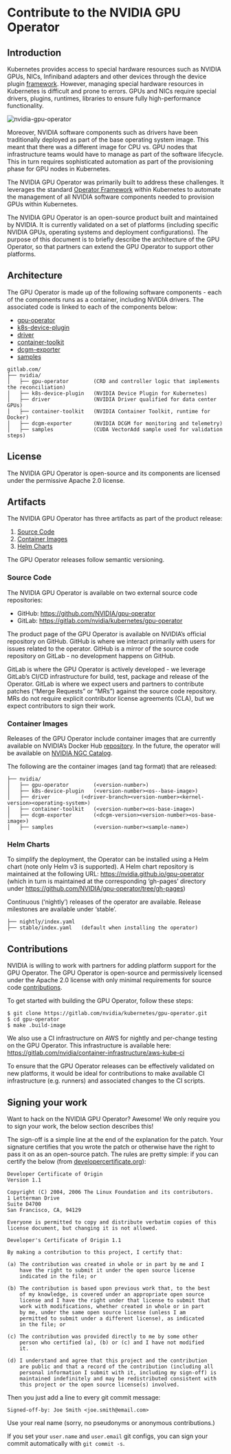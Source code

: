 # Contribute to the NVIDIA GPU Operator

## Introduction
Kubernetes provides access to special hardware resources such as NVIDIA GPUs, NICs, Infiniband adapters and other devices through the device plugin [framework](https://kubernetes.io/docs/concepts/extend-kubernetes/compute-storage-net/device-plugins/).
However, managing special hardware resources in Kubernetes is difficult and prone to errors. GPUs and NICs require special drivers, plugins, runtimes, libraries to ensure fully high-performance functionality.

![nvidia-gpu-operator](https://www.nvidia.com/content/dam/en-zz/Solutions/Data-Center/egx/nvidia-egx-platform-gold-image-full-2c50-d@2x.jpg)

Moreover, NVIDIA software components such as drivers have been traditionally deployed as part of the base operating system image. This meant that there was a different image for CPU vs. GPU nodes that infrastructure teams would have to manage as part of the software lifecycle. This in turn requires sophisticated automation as part of the provisioning phase for GPU nodes in Kubernetes.

The NVIDIA GPU Operator was primarily built to address these challenges. It leverages the standard [Operator Framework](https://www.redhat.com/en/blog/introducing-operator-framework-building-apps-kubernetes) within Kubernetes to automate the management of all NVIDIA software components needed to provision GPUs within Kubernetes.

The NVIDIA GPU Operator is an open-source product built and maintained by NVIDIA. It is currently validated on a set of platforms (including specific NVIDIA GPUs, operating systems and deployment configurations). The purpose of this document is to briefly describe the architecture of the GPU Operator, so that partners can extend the GPU Operator to support other platforms.

## Architecture
The GPU Operator is made up of the following software components - each of the components runs as a container, including NVIDIA drivers. The associated code is linked to each of the components below:

* [gpu-operator](https://gitlab.com/nvidia/kubernetes/gpu-operator)
* [k8s-device-plugin](https://github.com/NVIDIA/k8s-device-plugin)
* [driver](https://gitlab.com/nvidia/container-images/driver)
* [container-toolkit](https://gitlab.com/nvidia/container-toolkit/container-config)
* [dcgm-exporter](https://gitlab.com/nvidia/container-toolkit/gpu-monitoring-tools)
* [samples](https://gitlab.com/nvidia/container-images/samples/-/tree/master/cuda/rhel-ubi8/vector-add)

```
gitlab.com/
├── nvidia/
│   ├── gpu-operator		(CRD and controller logic that implements the reconciliation)
│   ├── k8s-device-plugin	(NVIDIA Device Plugin for Kubernetes)
│   ├── driver              (NVIDIA Driver qualified for data center GPUs)
│   ├── container-toolkit   (NVIDIA Container Toolkit, runtime for Docker)
│   ├── dcgm-exporter    	(NVIDIA DCGM for monitoring and telemetry)
│   ├── samples		        (CUDA VectorAdd sample used for validation steps)
```

## License
The NVIDIA GPU Operator is open-source and its components are licensed under the permissive Apache 2.0 license.

## Artifacts
The NVIDIA GPU Operator has three artifacts as part of the product release:
1. [Source Code](#source-code)
1. [Container Images](#container-images)
1. [Helm Charts](#helm-charts)

The GPU Operator releases follow semantic versioning.

### <a name="source-code"></a> Source Code

The NVIDIA GPU Operator is available on two external source code repositories:
* GitHub: https://github.com/NVIDIA/gpu-operator
* GitLab: https://gitlab.com/nvidia/kubernetes/gpu-operator

The product page of the GPU Operator is available on NVIDIA’s official repository on GitHub. GitHub is where we interact primarily with users for issues related to the operator. GitHub is a mirror of the source code repository on GitLab - no development happens on GitHub.

GitLab is where the GPU Operator is actively developed - we leverage GitLab’s CI/CD infrastructure for build, test, package and release of the Operator. GitLab is where we expect users and partners to contribute patches (“Merge Requests” or “MRs”) against the source code repository. MRs do not require explicit contributor license agreements (CLA), but we expect contributors to sign their work.

### <a name="container-images"></a> Container Images

Releases of the GPU Operator include container images that are currently available on NVIDIA’s Docker Hub [repository](https://hub.docker.com/u/nvidia). In the future, the operator will be available on [NVIDIA NGC Catalog](https://ngc.nvidia.com/).

The following are the container images (and tag format) that are released:
```
├── nvidia/
│   ├── gpu-operator		(<version-number>)
│   ├── k8s-device-plugin	(<version-number><os--base-image>)
│   ├── driver          (<driver-branch><version-number><kernel-version><operating-system>)
│   ├── container-toolkit	(<version-number><os-base-image>)
│   ├── dcgm-exporter	    (<dcgm-version><version-number><os-base-image>)
│   ├── samples		        (<version-number><sample-name>)
```

### <a name="helm-charts"></a> Helm Charts
To simplify the deployment, the Operator can be installed using a Helm chart (note only Helm v3 is supported). A Helm chart repository is maintained at the following URL: https://nvidia.github.io/gpu-operator (which in turn is maintained at the corresponding ‘gh-pages’ directory under https://github.com/NVIDIA/gpu-operator/tree/gh-pages)

Continuous (‘nightly’) releases of the operator are available. Release milestones are available under ‘stable’.
```
├── nightly/index.yaml
├── stable/index.yaml	(default when installing the operator)
```
## Contributions
NVIDIA is willing to work with partners for adding platform support for the GPU Operator. The GPU Operator is open-source and permissively licensed under the Apache 2.0 license with only minimal requirements for source code [contributions](#signing).

To get started with building the GPU Operator, follow these steps:

```shell
$ git clone https://gitlab.com/nvidia/kubernetes/gpu-operator.git
$ cd gpu-operator
$ make .build-image
```
We also use a CI infrastructure on AWS for nightly and per-change testing on the GPU Operator. This infrastructure is available here: https://gitlab.com/nvidia/container-infrastructure/aws-kube-ci

To ensure that the GPU Operator releases can be effectively validated on new platforms, it would be ideal for contributions to make available CI infrastructure (e.g. runners) and associated changes to the CI scripts.

## <a name="signing"></a>Signing your work

Want to hack on the NVIDIA GPU Operator? Awesome!
We only require you to sign your work, the below section describes this!

The sign-off is a simple line at the end of the explanation for the patch. Your
signature certifies that you wrote the patch or otherwise have the right to pass
it on as an open-source patch. The rules are pretty simple: if you can certify
the below (from [developercertificate.org](http://developercertificate.org/)):

```
Developer Certificate of Origin
Version 1.1

Copyright (C) 2004, 2006 The Linux Foundation and its contributors.
1 Letterman Drive
Suite D4700
San Francisco, CA, 94129

Everyone is permitted to copy and distribute verbatim copies of this
license document, but changing it is not allowed.

Developer's Certificate of Origin 1.1

By making a contribution to this project, I certify that:

(a) The contribution was created in whole or in part by me and I
    have the right to submit it under the open source license
    indicated in the file; or

(b) The contribution is based upon previous work that, to the best
    of my knowledge, is covered under an appropriate open source
    license and I have the right under that license to submit that
    work with modifications, whether created in whole or in part
    by me, under the same open source license (unless I am
    permitted to submit under a different license), as indicated
    in the file; or

(c) The contribution was provided directly to me by some other
    person who certified (a), (b) or (c) and I have not modified
    it.

(d) I understand and agree that this project and the contribution
    are public and that a record of the contribution (including all
    personal information I submit with it, including my sign-off) is
    maintained indefinitely and may be redistributed consistent with
    this project or the open source license(s) involved.
```

Then you just add a line to every git commit message:

    Signed-off-by: Joe Smith <joe.smith@email.com>

Use your real name (sorry, no pseudonyms or anonymous contributions.)

If you set your `user.name` and `user.email` git configs, you can sign your
commit automatically with `git commit -s`.
